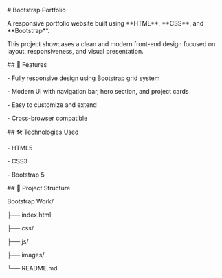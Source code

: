 \# Bootstrap Portfolio



A responsive portfolio website built using \*\*HTML\*\*, \*\*CSS\*\*, and \*\*Bootstrap\*\*.  

This project showcases a clean and modern front-end design focused on layout, responsiveness, and visual presentation.



\## 🚀 Features

\- Fully responsive design using Bootstrap grid system  

\- Modern UI with navigation bar, hero section, and project cards  

\- Easy to customize and extend  

\- Cross-browser compatible  



\## 🛠️ Technologies Used

\- HTML5  

\- CSS3  

\- Bootstrap 5  



\## 📂 Project Structure



Bootstrap Work/

├── index.html

├── css/

├── js/

├── images/

└── README.md

